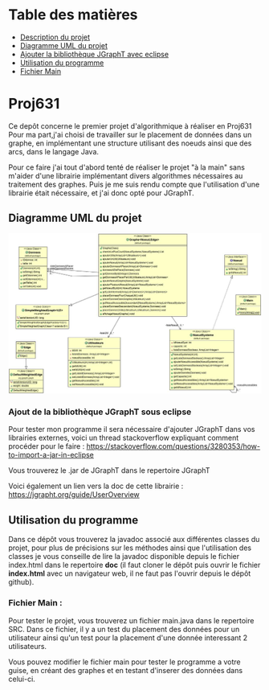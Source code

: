 
# Table des matières

* [Description du projet](https://github.com/TheoBernardin/Proj631#proj631)
* [Diagramme UML du projet](https://github.com/TheoBernardin/Proj631#diagramme-uml-du-projet)
* [Ajouter la bibliothèque JGraphT avec eclipse](https://github.com/TheoBernardin/Proj631#ajout-de-la-bibliothèque-jgrapht-sous-eclipse)
* [Utilisation du programme](https://github.com/TheoBernardin/Proj631#utilisation-du-programme)
* [Fichier Main](https://github.com/TheoBernardin/Proj631#fichier-main-)


# Proj631


Ce depôt concerne le premier projet d'algorithmique à réaliser en Proj631 
Pour ma part,j'ai choisi de travailler sur le placement de données dans un graphe, en implémentant une structure utilisant des
noeuds ainsi que des arcs, dans le langage Java. 

Pour ce faire j'ai tout d'abord tenté de réaliser le projet "à la main" sans m'aider d'une librairie implémentant divers algorithmes nécessaires au traitement des graphes. Puis je me suis rendu compte que l'utilisation d'une librairie était nécessaire, et j'ai donc opté pour JGraphT.


## Diagramme UML du projet

![](img/diagUML.jpg)


### Ajout de la bibliothèque JGraphT sous eclipse

Pour tester mon programme il sera nécessaire d'ajouter JGraphT dans vos librairies externes, voici un thread stackoverflow expliquant comment procéder pour le faire : https://stackoverflow.com/questions/3280353/how-to-import-a-jar-in-eclipse

Vous trouverez le .jar de JGraphT dans le repertoire JGraphT

Voici également un lien vers la doc de cette librairie : https://jgrapht.org/guide/UserOverview

## Utilisation du programme 

Dans ce dépôt vous trouverez la javadoc associé aux différentes classes du projet, pour plus de précisions sur les méthodes ainsi que l'utilisation des classes je vous conseille de lire la javadoc disponible depuis le fichier index.html dans le repertoire **doc** (il faut cloner le dépôt puis ouvrir le fichier **index.html** avec un navigateur web, il ne faut pas l'ouvrir depuis le dépôt github).


### Fichier Main : 

Pour tester le projet, vous trouverez un fichier main.java dans le repertoire SRC. Dans ce fichier, il y a un test du placement des données pour un utilisateur ainsi qu'un test pour la placement d'une donnée interessant 2 utilisateurs.

Vous pouvez modifier le fichier main pour tester le programme a votre guise, en créant des graphes et en testant d'inserer des données dans celui-ci. 




